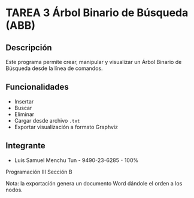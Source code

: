 # TAREA 3 Árbol Binario de Búsqueda (ABB)

## Descripción
Este programa permite crear, manipular y visualizar un Árbol Binario de Búsqueda desde la línea de comandos.

## Funcionalidades
- Insertar
- Buscar
- Eliminar
- Cargar desde archivo `.txt`
- Exportar visualización a formato Graphviz


## Integrante
- Luis Samuel Menchu Tun - 9490-23-6285 - 100%

Programación III Sección B

Nota: la exportación genera un documento Word dándole el orden a los nodos.
